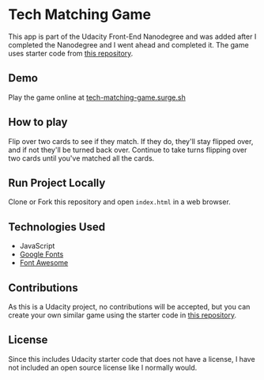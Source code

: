 # Tech Matching Game

This app is part of the Udacity Front-End Nanodegree and was added after I completed the Nanodegree and I went ahead and completed it. The game uses starter code from [this repository](https://github.com/udacity/fend-project-memory-game).

## Demo

Play the game online at [tech-matching-game.surge.sh](https://tech-matching-game.surge.sh)



## How to play

Flip over two cards to see if they match. If they do, they'll stay flipped over, and if not they'll be turned back over. Continue to take turns flipping over two cards until you've matched all the cards.

## Run Project Locally

Clone or Fork this repository and open `index.html` in a web browser.

## Technologies Used
* JavaScript
* [Google Fonts](https://fonts.google.com/)
* [Font Awesome](https://fontawesome.com/)

## Contributions

As this is a Udacity project, no contributions will be accepted, but you can create your own similar game using the starter code in [this repository](https://github.com/udacity/fend-project-memory-game).

## License

Since this includes Udacity starter code that does not have a license, I have not included an open source license like I normally would.
